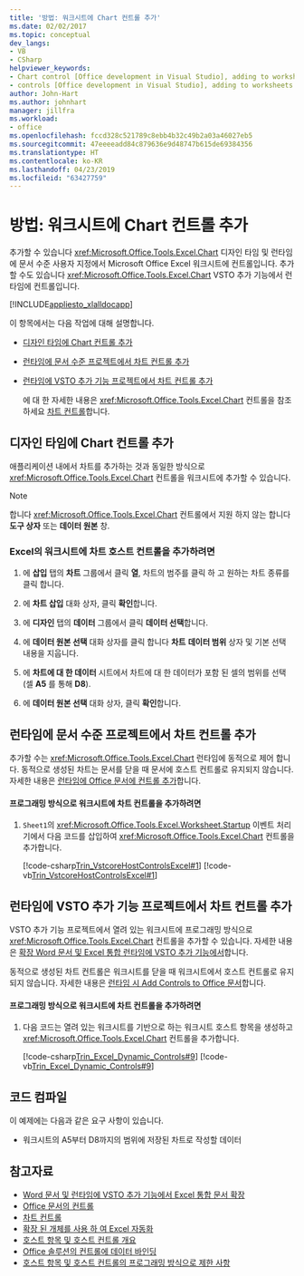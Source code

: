 ```yaml
---
title: '방법: 워크시트에 Chart 컨트롤 추가'
ms.date: 02/02/2017
ms.topic: conceptual
dev_langs:
- VB
- CSharp
helpviewer_keywords:
- Chart control [Office development in Visual Studio], adding to worksheets
- controls [Office development in Visual Studio], adding to worksheets
author: John-Hart
ms.author: johnhart
manager: jillfra
ms.workload:
- office
ms.openlocfilehash: fccd328c521789c8ebb4b32c49b2a03a46027eb5
ms.sourcegitcommit: 47eeeeadd84c879636e9d48747b615de69384356
ms.translationtype: HT
ms.contentlocale: ko-KR
ms.lasthandoff: 04/23/2019
ms.locfileid: "63427759"
---
```

# <a name="how-to-add-chart-controls-to-worksheets"></a>방법: 워크시트에 Chart 컨트롤 추가
  추가할 수 있습니다 <xref:Microsoft.Office.Tools.Excel.Chart> 디자인 타임 및 런타임에 문서 수준 사용자 지정에서 Microsoft Office Excel 워크시트에 컨트롤입니다. 추가할 수도 있습니다 <xref:Microsoft.Office.Tools.Excel.Chart> VSTO 추가 기능에서 런타임에 컨트롤입니다.

 [!INCLUDE[appliesto_xlalldocapp](../vsto/includes/appliesto-xlalldocapp-md.md)]

 이 항목에서는 다음 작업에 대해 설명합니다.

- [디자인 타임에 Chart 컨트롤 추가](#designtime)

- [런타임에 문서 수준 프로젝트에서 차트 컨트롤 추가](#runtimedoclevel)

- [런타임에 VSTO 추가 기능 프로젝트에서 차트 컨트롤 추가](#runtimeaddin)

  에 대 한 자세한 내용은 <xref:Microsoft.Office.Tools.Excel.Chart> 컨트롤을 참조 하세요 [차트 컨트롤](../vsto/chart-control.md)합니다.

## <a name="designtime"></a> 디자인 타임에 Chart 컨트롤 추가
 애플리케이션 내에서 차트를 추가하는 것과 동일한 방식으로 <xref:Microsoft.Office.Tools.Excel.Chart> 컨트롤을 워크시트에 추가할 수 있습니다.

> [!NOTE]
> 합니다 <xref:Microsoft.Office.Tools.Excel.Chart> 컨트롤에서 지원 하지 않는 합니다 **도구 상자** 또는 **데이터 원본** 창.

### <a name="to-add-a-chart-host-control-to-a-worksheet-in-excel"></a>Excel의 워크시트에 차트 호스트 컨트롤을 추가하려면

1. 에 **삽입** 탭의 **차트** 그룹에서 클릭 **열**, 차트의 범주를 클릭 하 고 원하는 차트 종류를 클릭 합니다.

2. 에 **차트 삽입** 대화 상자, 클릭 **확인**합니다.

3. 에 **디자인** 탭의 **데이터** 그룹에서 클릭 **데이터 선택**합니다.

4. 에 **데이터 원본 선택** 대화 상자를 클릭 합니다 **차트** **데이터 범위** 상자 및 기본 선택 내용을 지웁니다.

5. 에 **차트에 대 한 데이터** 시트에서 차트에 대 한 데이터가 포함 된 셀의 범위를 선택 (셀 **A5** 를 통해 **D8**).

6. 에 **데이터 원본 선택** 대화 상자, 클릭 **확인**합니다.

## <a name="runtimedoclevel"></a> 런타임에 문서 수준 프로젝트에서 차트 컨트롤 추가
 추가할 수는 <xref:Microsoft.Office.Tools.Excel.Chart> 런타임에 동적으로 제어 합니다. 동적으로 생성된 차트는 문서를 닫을 때 문서에 호스트 컨트롤로 유지되지 않습니다. 자세한 내용은 [런타임에 Office 문서에 컨트롤 추가](../vsto/adding-controls-to-office-documents-at-run-time.md)합니다.

#### <a name="to-add-a-chart-control-to-a-worksheet-programmatically"></a>프로그래밍 방식으로 워크시트에 차트 컨트롤을 추가하려면

1. `Sheet1`의 <xref:Microsoft.Office.Tools.Excel.Worksheet.Startup> 이벤트 처리기에서 다음 코드를 삽입하여 <xref:Microsoft.Office.Tools.Excel.Chart> 컨트롤을 추가합니다.

     [!code-csharp[Trin_VstcoreHostControlsExcel#1](../vsto/codesnippet/CSharp/Trin_VstcoreHostControlsExcelCS/Sheet1.cs#1)]
     [!code-vb[Trin_VstcoreHostControlsExcel#1](../vsto/codesnippet/VisualBasic/Trin_VstcoreHostControlsExcelVB/Sheet1.vb#1)]

## <a name="runtimeaddin"></a> 런타임에 VSTO 추가 기능 프로젝트에서 차트 컨트롤 추가
 VSTO 추가 기능 프로젝트에서 열려 있는 워크시트에 프로그래밍 방식으로 <xref:Microsoft.Office.Tools.Excel.Chart> 컨트롤을 추가할 수 있습니다. 자세한 내용은 [확장 Word 문서 및 Excel 통합 런타임에 VSTO 추가 기능에서](../vsto/extending-word-documents-and-excel-workbooks-in-vsto-add-ins-at-run-time.md)합니다.

 동적으로 생성된 차트 컨트롤은 워크시트를 닫을 때 워크시트에서 호스트 컨트롤로 유지되지 않습니다. 자세한 내용은 [런타임 시 Add Controls to Office 문서](../vsto/adding-controls-to-office-documents-at-run-time.md)합니다.

#### <a name="to-add-a-chart-control-to-a-worksheet-programmatically"></a>프로그래밍 방식으로 워크시트에 차트 컨트롤을 추가하려면

1. 다음 코드는 열려 있는 워크시트를 기반으로 하는 워크시트 호스트 항목을 생성하고 <xref:Microsoft.Office.Tools.Excel.Chart> 컨트롤을 추가합니다.

     [!code-csharp[Trin_Excel_Dynamic_Controls#9](../vsto/codesnippet/CSharp/Trin_Excel_Dynamic_Controls/ThisAddIn.cs#9)]
     [!code-vb[Trin_Excel_Dynamic_Controls#9](../vsto/codesnippet/VisualBasic/Trin_Excel_Dynamic_Controls/ThisAddIn.vb#9)]

## <a name="compile-the-code"></a>코드 컴파일
 이 예제에는 다음과 같은 요구 사항이 있습니다.

- 워크시트의 A5부터 D8까지의 범위에 저장된 차트로 작성할 데이터

## <a name="see-also"></a>참고자료
- [Word 문서 및 런타임에 VSTO 추가 기능에서 Excel 통합 문서 확장](../vsto/extending-word-documents-and-excel-workbooks-in-vsto-add-ins-at-run-time.md)
- [Office 문서의 컨트롤](../vsto/controls-on-office-documents.md)
- [차트 컨트롤](../vsto/chart-control.md)
- [확장 된 개체를 사용 하 여 Excel 자동화](../vsto/automating-excel-by-using-extended-objects.md)
- [호스트 항목 및 호스트 컨트롤 개요](../vsto/host-items-and-host-controls-overview.md)
- [Office 솔루션의 컨트롤에 데이터 바인딩](../vsto/binding-data-to-controls-in-office-solutions.md)
- [호스트 항목 및 호스트 컨트롤의 프로그래밍 방식으로 제한 사항](../vsto/programmatic-limitations-of-host-items-and-host-controls.md)
